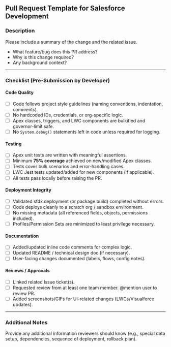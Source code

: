 ## Pull Request Template for Salesforce Development

### Description
Please include a summary of the change and the related issue.  
- What feature/bug does this PR address?  
- Why is this change required?  
- Any background context?

---

### Checklist (Pre-Submission by Developer)

#### Code Quality
- [ ] Code follows project style guidelines (naming conventions, indentation, comments).
- [ ] No hardcoded IDs, credentials, or org-specific logic.
- [ ] Apex classes, triggers, and LWC components are bulkified and governor-limit safe.
- [ ] No `System.debug()` statements left in code unless required for logging.

#### Testing
- [ ] Apex unit tests are written with meaningful assertions.
- [ ] Minimum **75% coverage** achieved on new/modified Apex classes.
- [ ] Tests cover bulk scenarios and error-handling cases.
- [ ] LWC Jest tests updated/added for new components (if applicable).
- [ ] All tests pass locally before raising the PR.

#### Deployment Integrity
- [ ] Validated sfdx deployment (or package build) completed without errors.
- [ ] Code deploys cleanly to a scratch org / sandbox environment.
- [ ] No missing metadata (all referenced fields, objects, permissions included).
- [ ] Profiles/Permission Sets are minimized to least privilege necessary.

#### Documentation
- [ ] Added/updated inline code comments for complex logic.
- [ ] Updated README / technical design doc (if necessary).
- [ ] User-facing changes documented (labels, flows, config notes).

#### Reviews / Approvals
- [ ] Linked related Issue ticket(s).
- [ ] Requested review from at least one team member. @mention user to review PR.
- [ ] Added screenshots/GIFs for UI-related changes (LWCs/Visualforce updates).

---

### Additional Notes
Provide any additional information reviewers should know (e.g., special data setup, dependencies, sequence of deployment, rollback plan).
